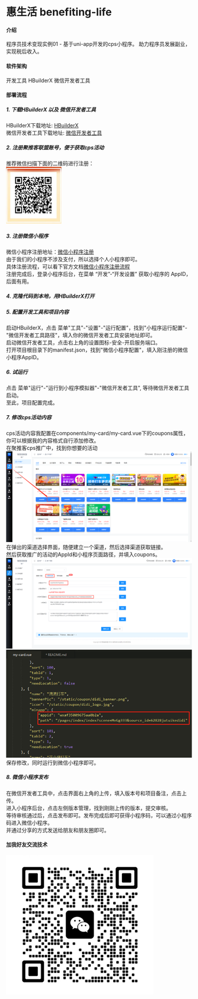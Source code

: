 # 惠生活 benefiting-life

#### 介绍
程序员技术变现实例01 - 基于uni-app开发的cps小程序。
助力程序员发展副业，实现税后收入。

#### 软件架构
开发工具 HBuilderX 微信开发者工具

#### 部署流程
##### 1. 下载HBuilderX 以及 微信开发者工具
HBuilderX下载地址: [HBuilderX](https://www.dcloud.io/hbuilderx.html)  
微信开发者工具下载地址: [微信开发者工具](https://developers.weixin.qq.com/miniprogram/dev/devtools/download.html)  
##### 2. 注册聚推客联盟账号，便于获取cps活动
推荐微信扫描下面的二维码进行注册：  
![聚推客注册码](static/聚推客注册码.png)
##### 3. 注册微信小程序
微信小程序注册地址：[微信小程序注册](https://mp.weixin.qq.com/wxopen/waregister?action=step1)  
由于我们的小程序不涉及支付，所以选择个人小程序即可。  
具体注册流程，可以看下官方文档[微信小程序注册流程](https://developers.weixin.qq.com/miniprogram/dev/framework/quickstart/getstart.html#%E7%94%B3%E8%AF%B7%E5%B8%90%E5%8F%B7)  
注册完成后，登录小程序后台，在菜单 “开发”-“开发设置” 获取小程序的 AppID，后面有用。  
##### 4. 克隆代码到本地，用HBuilderX打开
##### 5. 配置开发工具和项目内容
启动HBuilderX，点击 菜单"工具"-"设置"-"运行配置"，找到"小程序运行配置"-"微信开发者工具路径"，填入你的微信开发者工具安装地址即可。  
启动微信开发者工具，点击右上角的设置图标-安全-开启服务端口。  
打开项目根目录下的manifest.json，找到"微信小程序配置"，填入刚注册的微信小程序AppID。  
##### 6. 试运行  
点击 菜单"运行"-"运行到小程序模拟器"-"微信开发者工具", 等待微信开发者工具启动。  
至此，项目配置完成。  
##### 7. 修改cps活动内容  
cps活动内容我配置在components/my-card/my-card.vue下的coupons属性，你可以根据我的内容格式自行添加修改。  
在聚推客cps推广中，找到你想要的活动  
![推广流程1](static/聚推客推广流程1.png)  
在弹出的渠道选择界面，随便建立一个渠道，然后选择渠道获取链接。  
然后获取推广的活动的AppId和小程序页面路径，并填入coupons。  
![推广流程2](static/聚推客推广流程2.png)  
![推广流程3](static/聚推客推广流程3.png)  
保存修改，同时运行到微信小程序即可。  
##### 8. 微信小程序发布  
在微信开发者工具中，点击界面右上角的上传，填入版本号和项目备注，点击上传。  
进入小程序后台，点击左侧版本管理，找到刚刚上传的版本，提交审核。  
等待审核通过后，点击发布即可。发布完成后即可获得小程序码，可以通过小程序码进入微信小程序。  
并通过分享的方式发送给朋友和朋友圈即可。  


#### 加我好友交流技术
![wechat](static/微信二维码.jpg)